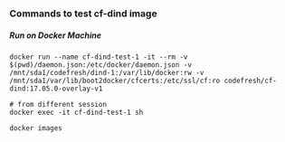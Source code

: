 ### Commands to test cf-dind image

##### Run on Docker Machine
```
docker run --name cf-dind-test-1 -it --rm -v $(pwd)/daemon.json:/etc/docker/daemon.json -v /mnt/sda1/codefresh/dind-1:/var/lib/docker:rw -v /mnt/sda1/var/lib/boot2docker/cfcerts:/etc/ssl/cf:ro codefresh/cf-dind:17.05.0-overlay-v1

# from different session
docker exec -it cf-dind-test-1 sh

docker images
```
